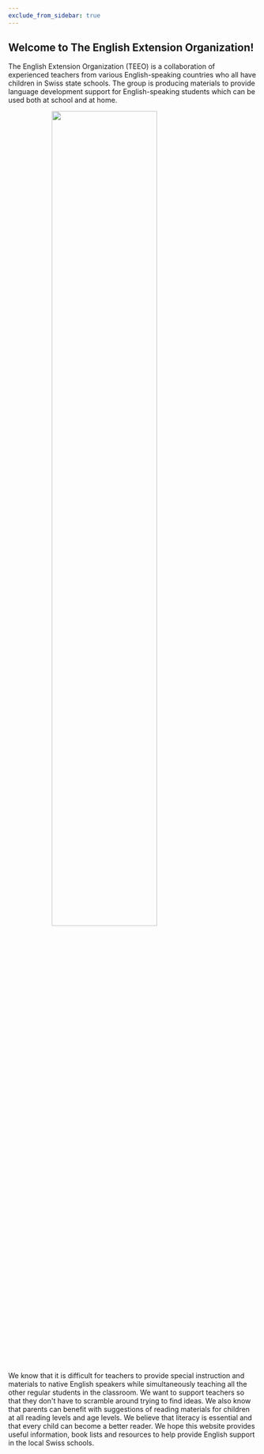 ```yaml
---
exclude_from_sidebar: true
---
```


## Welcome to The English Extension Organization! 


The English Extension Organization (TEEO) is a collaboration of experienced teachers from various English-speaking countries who all have children in Swiss state schools. The group is producing materials to provide language development support for English-speaking students which can be used both at school and at home.  

<img src="https://i.imgur.com/msRysTK.png" width="65%" style="display:block;margin-left:auto;margin-right:auto;"/>

We know that it is difficult for teachers to provide special instruction and materials to native English speakers while simultaneously teaching all the other regular students in the classroom.  We want to support  teachers so that they don't have to scramble around trying to find ideas.
We also know that parents can benefit with suggestions of reading materials for children at all reading levels and age levels.
We believe that literacy is essential and that every child can become a better reader.  We hope this website provides useful information, book lists and resources to help provide English support in the local Swiss schools.  

<!--stackedit_data:
eyJoaXN0b3J5IjpbMTM1OTY4Nzc5MywtMTYyNDc0NjI3MCwtMT
A1MzM5NzQwMSwtMTYyNDc0NjI3MCw3MzA1Mjg4MjgsLTk1Mzg1
NDI3NSwtOTUzODU0Mjc1LC0yOTM4MDU2MDAsMTQ3NTQ2OTUwOC
wtMTc2NzY0NzgyOCwtMTE3MDcwMzU2Nl19
-->